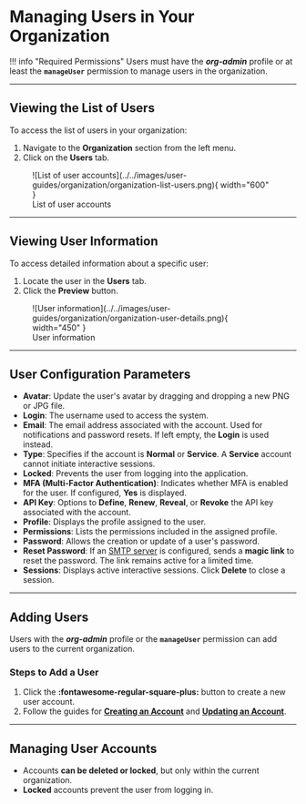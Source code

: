 # Managing Users in Your Organization

!!! info "Required Permissions"
    Users must have the **_org-admin_** profile or at least the **`manageUser`** permission to manage users in the organization.

---

## Viewing the List of Users

To access the list of users in your organization:

1. Navigate to the **Organization** section from the left menu.
2. Click on the **Users** tab.

<figure markdown>
  ![List of user accounts](../../images/user-guides/organization/organization-list-users.png){ width="600" }
  <figcaption>List of user accounts</figcaption>
</figure>

---

## Viewing User Information

To access detailed information about a specific user:

1. Locate the user in the **Users** tab.
2. Click the **Preview** button.

<figure markdown>
  ![User information](../../images/user-guides/organization/organization-user-details.png){ width="450" }
  <figcaption>User information</figcaption>
</figure>

---

## User Configuration Parameters

- **Avatar**: Update the user's avatar by dragging and dropping a new PNG or JPG file.
- **Login**: The username used to access the system.
- **Email**: The email address associated with the account. Used for notifications and password resets. If left empty, the **Login** is used instead.
- **Type**: Specifies if the account is **Normal** or **Service**. A **Service** account cannot initiate interactive sessions.
- **Locked**: Prevents the user from logging into the application.
- **MFA (Multi-Factor Authentication)**: Indicates whether MFA is enabled for the user. If configured, **Yes** is displayed.
- **API Key**: Options to **Define**, **Renew**, **Reveal**, or **Revoke** the API key associated with the account.
- **Profile**: Displays the profile assigned to the user.
- **Permissions**: Lists the permissions included in the assigned profile.
- **Password**: Allows the creation or update of a user's password.
- **Reset Password**: If an [SMTP server](/thehive/administration/smtp.md) is configured, sends a **magic link** to reset the password. The link remains active for a limited time.
- **Sessions**: Displays active interactive sessions. Click **Delete** to close a session.

---

## Adding Users

Users with the **_org-admin_** profile or the **`manageUser`** permission can add users to the current organization.

### Steps to Add a User

1. Click the **:fontawesome-regular-square-plus:** button to create a new user account.
2. Follow the guides for **[Creating an Account](../../administration/accounts.md#create-an-account)** and **[Updating an Account](../../administration/accounts.md#update-an-account)**.

---

## Managing User Accounts

- Accounts **can be deleted or locked**, but only within the current organization.
- **Locked** accounts prevent the user from logging in.

